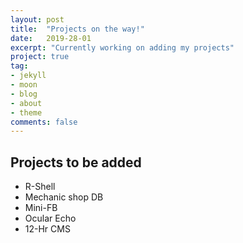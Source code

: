 ```yaml
---
layout: post
title:  "Projects on the way!"
date:   2019-28-01
excerpt: "Currently working on adding my projects"
project: true
tag:
- jekyll 
- moon
- blog
- about
- theme
comments: false
---
```


## Projects to be added
* R-Shell
* Mechanic shop DB
* Mini-FB
* Ocular Echo
* 12-Hr CMS